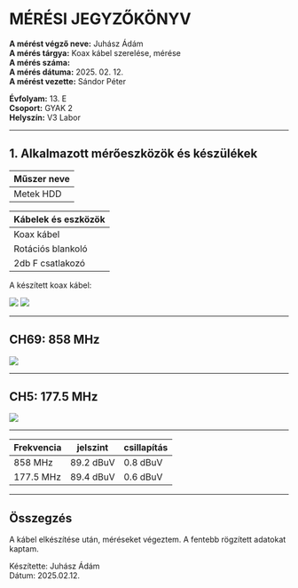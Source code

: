 # MÉRÉSI JEGYZŐKÖNYV

**A mérést végző neve:** Juhász Ádám   
**A mérés tárgya:** Koax kábel szerelése, mérése      
**A mérés száma:**     
**A mérés dátuma:** 2025. 02. 12.       
**A mérést vezette:** Sándor Péter  

**Évfolyam:** 13. E  
**Csoport:** GYAK 2  
**Helyszín:** V3 Labor  

--------------

## 1. Alkalmazott mérőeszközök és készülékek

| Műszer neve                                       |  
| ------------------------------------------------- | 
| Metek HDD              |  


|         Kábelek és eszközök              | 
| ------------------------------------------------- | 
|         Koax kábel               |   
|         Rotációs blankoló              | 
|         2db F csatlakozó               | 


A készített koax kábel:   


<img src="https://github.com/user-attachments/assets/246af1b6-aaca-4d89-978b-f31ec5bd992f">
<img src="https://github.com/user-attachments/assets/3d639d9b-4c00-4eaf-a418-4062338be4e1">

-------------------------------------------------------------------



## CH69: 858 MHz  



<img src="https://github.com/user-attachments/assets/0750e9a3-fe9c-4d00-b88d-487ccc034f17">


-------------------------------------------------------------------------
## CH5: 177.5 MHz 

<img src="https://github.com/user-attachments/assets/715a4a7f-0446-441a-b0d4-c0befa631f04">


-------------------------------------------------------------------------

| Frekvencia                        | jelszint      | csillapítás |
| ----------------------------------- | ----------- | ------------- |
|      858 MHz                     |   89.2 dBuV          | 0.8 dBuV      |
|      177.5 MHz            |     89.4 dBuV        |   0.6 dBuV            |


-------------------------------------------------------------------------  


## Összegzés
A kábel elkészítése után, méréseket végeztem. A fentebb rögzített adatokat kaptam.   

Készítette: Juhász Ádám  
Dátum: 2025.02.12.  
